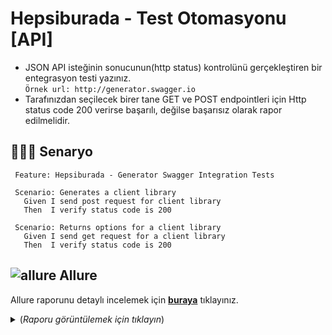 # Hepsiburada - Test Otomasyonu [API]
 
- JSON API isteğinin sonucunun(http status) kontrolünü gerçekleştiren bir entegrasyon testi yazınız. <br>
 ```Örnek url: http://generator.swagger.io``` 
- Tarafınızdan seçilecek birer tane GET ve POST endpointleri için Http status code 200 verirse başarılı, değilse başarısız olarak rapor edilmelidir.
  
 ## 👨🏿‍💻 Senaryo
 
 ```cucumber 
  Feature: Hepsiburada - Generator Swagger Integration Tests

  Scenario: Generates a client library
    Given I send post request for client library
    Then  I verify status code is 200

  Scenario: Returns options for a client library
    Given I send get request for a client library
    Then  I verify status code is 200
```

## ![allure](https://user-images.githubusercontent.com/35347777/187071905-8bad55fd-b3e4-4154-8af9-b10d313c5dd5.png) Allure

 Allure raporunu detaylı incelemek için [**buraya**](https://onurerdemiroglu.com.tr/hb/case3/RestApiCucumber/allure-report/) tıklayınız.

<details>
  <summary> (<i>Raporu görüntülemek için tıklayın</i>)</summary>

![Generates a client library](https://user-images.githubusercontent.com/35347777/187076537-005bb16f-ac58-4ecb-803a-cfebf74e9d8d.png)

![Returns options for a client library](https://user-images.githubusercontent.com/35347777/187076538-c9a5bdc8-6bdf-4b19-913d-7f4cbc7f003d.png)

</details>

